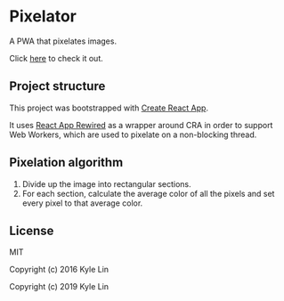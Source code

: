 # Pixelator

A PWA that pixelates images.

Click [here](https://kylejlin.github.io/pixelator) to check it out.

## Project structure

This project was bootstrapped with [Create React App](https://github.com/facebook/create-react-app).

It uses [React App Rewired](https://github.com/timarney/react-app-rewired) as a wrapper around CRA in order to support Web Workers, which are used to pixelate on a non-blocking thread.

## Pixelation algorithm

1. Divide up the image into rectangular sections.
2. For each section, calculate the average color of all the pixels and set every pixel to that average color.

## License

MIT

Copyright (c) 2016 Kyle Lin

Copyright (c) 2019 Kyle Lin
